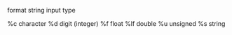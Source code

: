 format string 	input type

%c 	            character
%d 	            digit (integer)
%f 	            float
%lf 	        double
%u 	            unsigned
%s 	            string 
